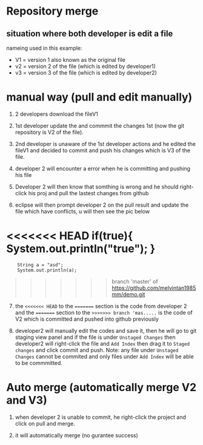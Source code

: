 # Repository merge

## situation where both developer is edit a file
nameing used in this example:
- V1 = version 1 also known as the original file
- v2 = version 2 of the file (which is edited by developer1)
- v3 = version 3 of the file (which is edited by developer2)

# manual way (pull and edit manually)
1) 2 developers download the fileV1

2) 1st developer update the and commmit the changes 1st (now the git repository is V2 of the file).

3) 2nd developer is unaware of the 1st developer actions and he edited the fileV1 and decided to commit and push his changes which is V3 of the file.

4) developer 2 will encounter a error when he is committing and pushing his file

5) Developer 2 will then know that somthing is wrong and he should right-click his proj and pull the lastest changes from github

6) eclipse will then prompt developer 2 on the pull result and update the file which have conflicts, u will then see the pic below

<<<<<<< HEAD
		if(true){
			System.out.println("true");
		}
=======
		String a = "asd";
		System.out.println(a);
>>>>>>> branch 'master' of https://github.com/melvintan1985mm/demo.git

7) the `<<<<<<< HEAD` to the `=======` section is the code from developer 2 and the `=======` section to the 
`>>>>>>> branch 'mas.....` is the code of V2 which is committed and pushed into github previously

8) developer2 will manually edit the codes and save it, then he will go to git staging view panel and if the file is under `Unstaged Changes` then developer2 will right-click the file and `Add Index` then drag it to `Staged changes` and click commit and push.
Note: any file under `Unstaged Changes` cannot be commited and only files under `Add Index` will be able to be commmitted.


# Auto merge (automatically merge V2 and V3)

1) when developer 2 is unable to commit, he right-click the project and click on pull and merge.

2) it will automatically merge (no gurantee success)


